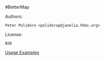 #BetterMap

Authors:

    Peter Polidoro <polidorop@janelia.hhmi.org>

License:

    BSD


[Usage Examples](./examples)

